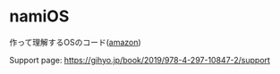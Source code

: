 # namiOS
作って理解するOSのコード([amazon](https://amzn.to/2Qzoq7m))

Support page:
https://gihyo.jp/book/2019/978-4-297-10847-2/support
